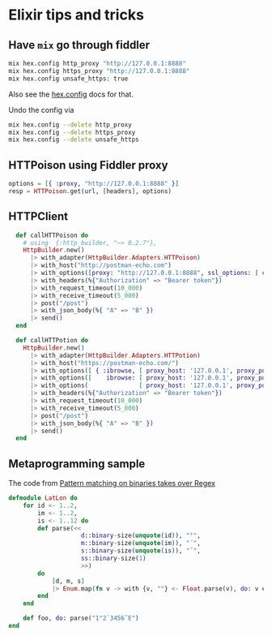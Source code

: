 # Elixir tips and tricks

## Have `mix` go through fiddler

```bash
mix hex.config http_proxy "http://127.0.0.1:8888"
mix hex.config https_proxy "http://127.0.0.1:8888"
mix hex.config unsafe_https: true
```

Also see the [hex.config](https://hex.pm/docs/tasks#hex_config) docs for that. 

Undo the config via

```bash
mix hex.config --delete http_proxy 
mix hex.config --delete https_proxy 
mix hex.config --delete unsafe_https 
```

## HTTPoison using Fiddler proxy

```elixir
options = [{ :proxy, "http://127.0.0.1:8888" }]
resp = HTTPoison.get(url, [headers], options)
```

## HTTPClient

```elixir
  def callHTTPoison do
    # using  {:http_builder, "~> 0.2.7"},
    HttpBuilder.new()
      |> with_adapter(HttpBuilder.Adapters.HTTPoison)
      |> with_host("http://postman-echo.com")
      |> with_options([proxy: "http://127.0.0.1:8888", ssl_options: [ cacertfile: "C:\\Users\\chgeuer\\Desktop\\FiddlerRoot.cer" ] ])
      |> with_headers(%{"Authorization" => "Bearer token"})
      |> with_request_timeout(10_000)
      |> with_receive_timeout(5_000)
      |> post("/post")
      |> with_json_body(%{ "A" => "B" })
      |> send()
  end

  def callHTTPotion do
    HttpBuilder.new()
      |> with_adapter(HttpBuilder.Adapters.HTTPotion)
      |> with_host("https://postman-echo.com/")
      |> with_options([ { :ibrowse, [ proxy_host: '127.0.0.1', proxy_port: 8888 ] } ])
      |> with_options([    ibrowse: [ proxy_host: '127.0.0.1', proxy_port: 8888 ]   ])
      |> with_options(              [ proxy_host: '127.0.0.1', proxy_port: 8888 ])
      |> with_headers(%{"Authorization" => "Bearer token"})
      |> with_request_timeout(10_000)
      |> with_receive_timeout(5_000)
      |> post("/post")
      |> with_json_body(%{ "A" => "B" })
      |> send()
  end
```



## Metaprogramming sample

The code from [Pattern matching on binaries takes over Regex](http://rocket-science.ru/hacking/2018/01/12/parse-cumbersome-data)

```elixir
defmodule LatLon do 
    for id <- 1..2,
        im <- 1..2,
        is <- 1..12 do
        def parse(<<
                    d::binary-size(unquote(id)), "°",
                    m::binary-size(unquote(im)), "´",
                    s::binary-size(unquote(is)), "˝",
                    ss::binary-size(1)
                    >>) 
        do
            [d, m, s] 
            |> Enum.map(fn v -> with {v, ""} <- Float.parse(v), do: v end)
        end
    end

    def foo, do: parse("1°2´3456˝E")
end
```
